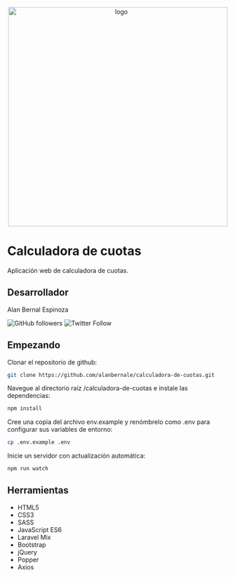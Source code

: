 <p align="center"><img src="https://firebasestorage.googleapis.com/v0/b/alanbernal-dev.appspot.com/o/alanbernal-imagotipo.png?alt=media&token=a1835f31-7a27-4453-a46a-c63ea4c7b513" alt="logo" width="500"></p>

# Calculadora de cuotas

Aplicación web de calculadora de cuotas.

## Desarrollador
Alan Bernal Espinoza

![GitHub followers](https://img.shields.io/github/followers/alanbernale?label=%C2%A1Follow%20me%21&style=social)
![Twitter Follow](https://img.shields.io/twitter/follow/alanbernale?label=%C2%A1Follow%20me%21&style=social)

## Empezando
Clonar el repositorio de github:
```bash
git clone https://github.com/alanbernale/calculadora-de-cuotas.git
```

Navegue al directorio raíz /calculadora-de-cuotas e instale las dependencias:
```bash
npm install
```

Cree una copia del archivo env.example y renómbrelo como .env para configurar sus variables de entorno:
```bash
cp .env.example .env
```

Inicie un servidor con actualización automática:
```bash
npm run watch
```

## Herramientas
- HTML5
- CSS3
- SASS
- JavaScript ES6
- Laravel Mix
- Bootstrap
- jQuery
- Popper
- Axios
